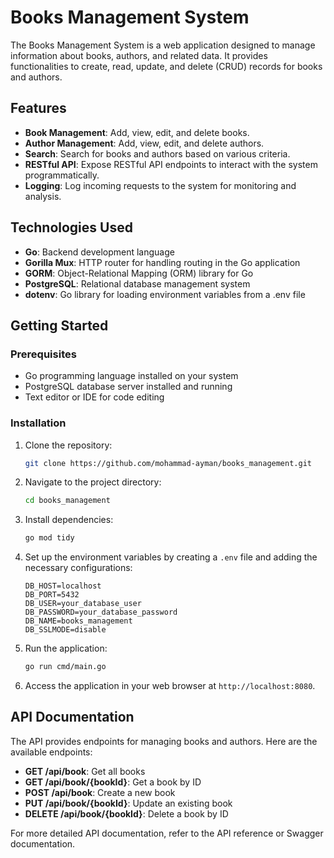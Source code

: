 # Books Management System

The Books Management System is a web application designed to manage information about books, authors, and related data. It provides functionalities to create, read, update, and delete (CRUD) records for books and authors.

## Features

- **Book Management**: Add, view, edit, and delete books.
- **Author Management**: Add, view, edit, and delete authors.
- **Search**: Search for books and authors based on various criteria.
- **RESTful API**: Expose RESTful API endpoints to interact with the system programmatically.
- **Logging**: Log incoming requests to the system for monitoring and analysis.

## Technologies Used

- **Go**: Backend development language
- **Gorilla Mux**: HTTP router for handling routing in the Go application
- **GORM**: Object-Relational Mapping (ORM) library for Go
- **PostgreSQL**: Relational database management system
- **dotenv**: Go library for loading environment variables from a .env file

## Getting Started

### Prerequisites

- Go programming language installed on your system
- PostgreSQL database server installed and running
- Text editor or IDE for code editing

### Installation

1. Clone the repository:

    ```bash
    git clone https://github.com/mohammad-ayman/books_management.git
    ```

2. Navigate to the project directory:

    ```bash
    cd books_management
    ```

3. Install dependencies:

    ```bash
    go mod tidy
    ```

4. Set up the environment variables by creating a `.env` file and adding the necessary configurations:

    ```plaintext
    DB_HOST=localhost
    DB_PORT=5432
    DB_USER=your_database_user
    DB_PASSWORD=your_database_password
    DB_NAME=books_management
    DB_SSLMODE=disable
    ```

5. Run the application:

    ```bash
    go run cmd/main.go
    ```

6. Access the application in your web browser at `http://localhost:8080`.

## API Documentation

The API provides endpoints for managing books and authors. Here are the available endpoints:

- **GET /api/book**: Get all books
- **GET /api/book/{bookId}**: Get a book by ID
- **POST /api/book**: Create a new book
- **PUT /api/book/{bookId}**: Update an existing book
- **DELETE /api/book/{bookId}**: Delete a book by ID

For more detailed API documentation, refer to the API reference or Swagger documentation.



